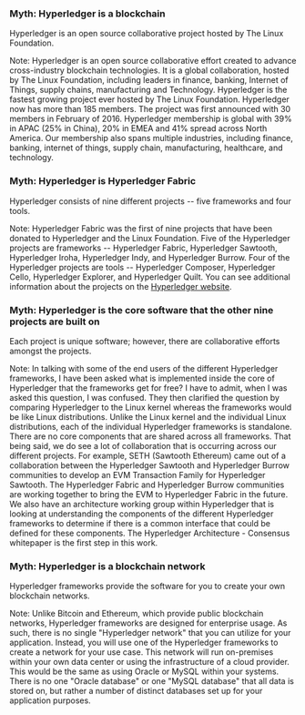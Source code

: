 ### Myth: Hyperledger is a blockchain
Hyperledger is an open source collaborative project hosted by The Linux Foundation.

Note: Hyperledger is an open source collaborative effort created to advance cross-industry blockchain technologies. It is a global collaboration, hosted by The Linux Foundation, including leaders in finance, banking, Internet of Things, supply chains, manufacturing and Technology. Hyperledger is the fastest growing project ever hosted by The Linux Foundation. Hyperledger now has more than 185 members. The project was first announced with 30 members in February of 2016. Hyperledger membership is global with 39% in APAC (25% in China), 20% in EMEA and 41% spread across North America. Our membership also spans multiple industries, including finance, banking, internet of things, supply chain, manufacturing, healthcare, and technology.



### Myth: Hyperledger is Hyperledger Fabric
Hyperledger consists of nine different projects -- five frameworks and four tools.

Note: Hyperledger Fabric was the first of nine projects that have been donated to Hyperledger and the Linux Foundation. Five of the Hyperledger projects are frameworks -- Hyperledger Fabric, Hyperledger Sawtooth, Hyperledger Iroha, Hyperledger Indy, and Hyperledger Burrow. Four of the Hyperledger projects are tools -- Hyperledger Composer, Hyperledger Cello, Hyperledger Explorer, and Hyperledger Quilt. You can see additional information about the projects on the [Hyperledger website](https://www.hyperledger.org/projects).



### Myth: Hyperledger is the core software that the other nine projects are built on
Each project is unique software; however, there are collaborative efforts amongst the projects.

Note: In talking with some of the end users of the different Hyperledger frameworks, I have been asked what is implemented inside the core of Hyperledger that the frameworks get for free? I have to admit, when I was asked this question, I was confused. They then clarified the question by comparing Hyperledger to the Linux kernel whereas the frameworks would be like Linux distributions. Unlike the Linux kernel and the individual Linux distributions, each of the individual Hyperledger frameworks is standalone. There are no core components that are shared across all frameworks. That being said, we do see a lot of collaboration that is occurring across our different projects. For example, SETH (Sawtooth Ethereum) came out of a collaboration between the Hyperledger Sawtooth and Hyperledger Burrow communities to develop an EVM Transaction Family for Hyperledger Sawtooth. The Hyperledger Fabric and Hyperledger Burrow communities are working together to bring the EVM to Hyperledger Fabric in the future. We also have an architecture working group within Hyperledger that is looking at understanding the components of the different Hyperledger frameworks to determine if there is a common interface that could be defined for these components. The Hyperledger Architecture - Consensus whitepaper is the first step in this work.



### Myth: Hyperledger is a blockchain network
Hyperledger frameworks provide the software for you to create your own blockchain networks.

Note: Unlike Bitcoin and Ethereum, which provide public blockchain networks, Hyperledger frameworks are designed for enterprise usage. As such, there is no single "Hyperledger network" that you can utilize for your application. Instead, you will use one of the Hyperledger frameworks to create a network for your use case. This network will run on-premises within your own data center or using the infrastructure of a cloud provider. This would be the same as using Oracle or MySQL within your systems. There is no one "Oracle database" or one "MySQL database" that all data is stored on, but rather a number of distinct databases set up for your application purposes.
